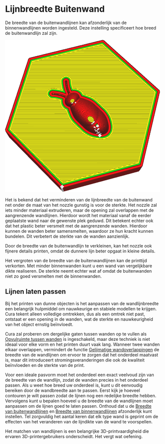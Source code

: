 Lijnbreedte Buitenwand
====
De breedte van de buitenwandlijnen kan afzonderlijk van de binnenwandlijnen worden ingesteld. Deze instelling specificeert hoe breed de buitenwandlijn zal zijn.

<!--screenshot {
"image_path": "wall_line_width_0.png",
"modellen": [{"script": "hive.scad"}],
"camerapositie": [-31, -31, 147],
"instellingen": {
    "wall_line_count": 2,
    "wall_line_width_0": 0,8
},
"kleuren": 64
}-->
![De omtrek van de buitenwand is veel breder dan de rest](../../../articles/images/wall_line_width_0.png)

Het is bekend dat het verminderen van de lijnbreedte van de buitenwand net onder de maat van het nozzle gunstig is voor de sterkte. Het nozzle zal iets minder materiaal extruderen, maar de opening zal overlappen met de aangrenzende wandlijnen. Hierdoor wordt het materiaal vanaf de eerder geplaatste wand naar de gewenste plek geduwd. Dit betekent echter ook dat het plastic beter versmelt met de aangrenzende wanden. Hierdoor kunnen de wanden beter samensmelten, waardoor ze hun kracht kunnen bundelen. Dit verbetert de sterkte van de wanden aanzienlijk.

Door de breedte van de buitenwandlijn te verkleinen, kan het nozzle ook fijnere details printen, omdat de dunnere lijn beter opgaat in kleine details.

Het vergroten van de breedte van de buitenwandlijnen kan de printtijd verkorten. Met minder binnenwanden kunt u een wand van vergelijkbare dikte realiseren. De sterkte neemt echter wat af omdat de buitenwanden niet zo goed versmelten met de binnenwanden.

Lijnen laten passen
----
Bij het printen van dunne objecten is het aanpassen van de wandlijnbreedte een belangrijk hulpmiddel om nauwkeurige en stabiele modellen te krijgen. Cura tekent alleen volledige omtrekken, dus als een omtrek niet past, ontstaat er een opening in de wanden, wat de sterkte en nauwkeurigheid van het object ernstig beïnvloedt.

Cura zal proberen om dergelijke gaten tussen wanden op te vullen als [Opvulruimte tussen wanden](../shell/fill_perimeter_gaps.md) is ingeschakeld, maar deze techniek is niet ideaal voor elke vorm en het printen duurt vaak lang. Wanneer twee wanden elkaar overlappen, vermindert de functie [Gelijmatige wandoverlappingen](../shell/travel_compensate_overlapping_walls_enabled.md) de breedte van de wandlijnen om ervoor te zorgen dat het onderdeel maatvast is, maar dit introduceert stromingsveranderingen die ook de kwaliteit beïnvloeden en de sterkte van de print.

Voor een ideale pasvorm moet het onderdeel een exact veelvoud zijn van de breedte van de wandlijn, zodat de wanden precies in het onderdeel passen. Als u weet hoe breed uw onderdeel is, kunt u dit eenvoudig bereiken door de wandbreedte aan te passen. Eerst kijk je hoeveel contouren je wilt passen zodat de lijnen nog een redelijke breedte hebben. Vervolgens kunt u bepalen hoeveel u de breedte van de wandlijnen moet aanpassen om de lijnen goed te laten passen. Onthoud dat u de [Breedte van buitenwandlijnen](wall_line_width_0.md) en [Breedte van binnenwandlijnen](wall_line_width_x.md) afzonderlijk kunt instellen. Tel zorgvuldig het aantal keren dat elk type wand is geprint om de effecten van het veranderen van de lijndikte van de wand te voorspellen.

Het matchen van wandlijnen is een belangrijke 3D-printvaardigheid die ervaren 3D-printergebruikers onderscheidt. Het vergt wat oefening.